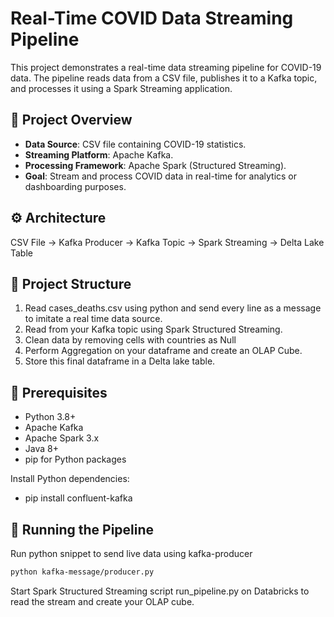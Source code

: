 # Real-Time COVID Data Streaming Pipeline

This project demonstrates a real-time data streaming pipeline for COVID-19 data. The pipeline reads data from a CSV file, publishes it to a Kafka topic, and processes it using a Spark Streaming application.

## 📌 Project Overview

- **Data Source**: CSV file containing COVID-19 statistics.
- **Streaming Platform**: Apache Kafka.
- **Processing Framework**: Apache Spark (Structured Streaming).
- **Goal**: Stream and process COVID data in real-time for analytics or dashboarding purposes.

## ⚙️ Architecture
CSV File → Kafka Producer → Kafka Topic → Spark Streaming → Delta Lake Table


## 📂 Project Structure

1. Read cases_deaths.csv using python and send every line as a message to imitate a real time data source.
2. Read from your Kafka topic using Spark Structured Streaming.
3. Clean data by removing cells with countries as Null
4. Perform Aggregation on your dataframe and create an OLAP Cube.
5. Store this final dataframe in a Delta lake table.

## 🔧 Prerequisites
- Python 3.8+
- Apache Kafka
- Apache Spark 3.x
- Java 8+
- pip for Python packages

Install Python dependencies:
- pip install confluent-kafka


## 🚀 Running the Pipeline

Run python snippet to send live data using kafka-producer

```bash
python kafka-message/producer.py
```
Start Spark Structured Streaming script run_pipeline.py on Databricks to read the stream and create your OLAP cube.



